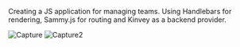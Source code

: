 Creating a JS application for managing teams. Using Handlebars for rendering, Sammy.js for routing and Kinvey as a backend provider. 


![Capture](https://user-images.githubusercontent.com/28908397/55858272-f0298700-5b77-11e9-8985-de7bdd3ddfb0.JPG)
![Capture2](https://user-images.githubusercontent.com/28908397/55858273-f0298700-5b77-11e9-9b6d-a86d718f8636.JPG)
